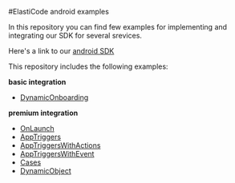 #ElastiCode android examples

In this repository you can find few examples for implementing and integrating our SDK for several srevices.  


Here's a link to our [android SDK](https://mc.elasticode.com/SDK.php)  
 
This repository includes the following examples:  
 
**basic integration**  
 - [DynamicOnboarding](https://github.com/elasticode-source/examples-Android/tree/master/DynamicOnboarding)  
 
**premium integration**  
 - [OnLaunch](https://github.com/elasticode-source/examples-Android/tree/master/OnLaunch)   
 - [AppTriggers](https://github.com/elasticode-source/examples-Android/tree/master/AppTriggers)  
 - [AppTriggersWithActions](https://github.com/elasticode-source/examples-Android/tree/master/AppTriggerWithActions)  
 - [AppTriggersWithEvent](https://github.com/elasticode-source/examples-Android/tree/master/AppTriggerWithEvent)  
 - [Cases](https://github.com/elasticode-source/examples-Android/tree/master/Cases)  
 - [DynamicObject](https://github.com/elasticode-source/examples-Android/tree/master/DynamicObject)  
